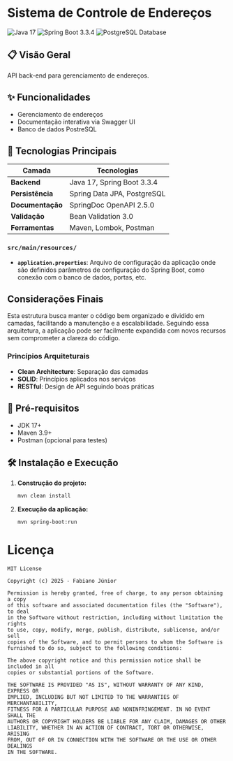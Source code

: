 # Sistema de Controle de Endereços

<img src="https://img.shields.io/badge/Java-17-blue" alt="Java 17"> <img src="https://img.shields.io/badge/Spring_Boot-3.3.4-brightgreen" alt="Spring Boot 3.3.4"> <img src="https://img.shields.io/badge/PostgreSQL-16.2-blue" alt="PostgreSQL Database">

## 📋 Visão Geral
API back-end para gerenciamento de endereços.

## ✨ Funcionalidades
- Gerenciamento de endereços
- Documentação interativa via Swagger UI
- Banco de dados PostreSQL

## 🚀 Tecnologias Principais
| Camada         | Tecnologias                 |
|----------------|-----------------------------|
| **Backend**    | Java 17, Spring Boot 3.3.4  |
| **Persistência**| Spring Data JPA, PostgreSQL |
| **Documentação**| SpringDoc OpenAPI 2.5.0     |
| **Validação**  | Bean Validation 3.0         |
| **Ferramentas**| Maven, Lombok, Postman      |


### `src/main/resources/`

- **`application.properties`**: Arquivo de configuração da aplicação onde são definidos parâmetros de configuração do Spring Boot, como conexão com o banco de dados, portas, etc.

## Considerações Finais

Esta estrutura busca manter o código bem organizado e dividido em camadas, facilitando a manutenção e a escalabilidade. Seguindo essa arquitetura, a aplicação pode ser facilmente expandida com novos recursos sem comprometer a clareza do código.

### Princípios Arquiteturais
- **Clean Architecture**: Separação das camadas
- **SOLID**: Princípios aplicados nos serviços
- **RESTful**: Design de API seguindo boas práticas

## 🔧 Pré-requisitos
- JDK 17+
- Maven 3.9+
- Postman (opcional para testes)

## 🛠 Instalação e Execução

1. **Construção do projeto:**
   ```bash
   mvn clean install

2. **Execução da aplicação:**
   ```bash
   mvn spring-boot:run

# Licença
```text
MIT License

Copyright (c) 2025 - Fabiano Júnior

Permission is hereby granted, free of charge, to any person obtaining a copy
of this software and associated documentation files (the "Software"), to deal
in the Software without restriction, including without limitation the rights
to use, copy, modify, merge, publish, distribute, sublicense, and/or sell
copies of the Software, and to permit persons to whom the Software is
furnished to do so, subject to the following conditions:

The above copyright notice and this permission notice shall be included in all
copies or substantial portions of the Software.

THE SOFTWARE IS PROVIDED "AS IS", WITHOUT WARRANTY OF ANY KIND, EXPRESS OR
IMPLIED, INCLUDING BUT NOT LIMITED TO THE WARRANTIES OF MERCHANTABILITY,
FITNESS FOR A PARTICULAR PURPOSE AND NONINFRINGEMENT. IN NO EVENT SHALL THE
AUTHORS OR COPYRIGHT HOLDERS BE LIABLE FOR ANY CLAIM, DAMAGES OR OTHER
LIABILITY, WHETHER IN AN ACTION OF CONTRACT, TORT OR OTHERWISE, ARISING
FROM, OUT OF OR IN CONNECTION WITH THE SOFTWARE OR THE USE OR OTHER DEALINGS
IN THE SOFTWARE.
```
